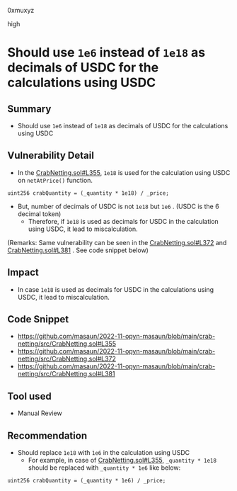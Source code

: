 0xmuxyz

high

# Should use `1e6` instead of `1e18` as decimals of USDC for the calculations using USDC

## Summary
- Should use `1e6` instead of `1e18` as decimals of USDC for the calculations using USDC

## Vulnerability Detail
- In the [CrabNetting.sol#L355](https://github.com/masaun/2022-11-opyn-masaun/blob/main/crab-netting/src/CrabNetting.sol#L355), `1e18` is used for the calculation using USDC on `netAtPrice()` function.
```solidity
uint256 crabQuantity = (_quantity * 1e18) / _price;
```

- But, number of decimals of USDC is not `1e18` but `1e6` . (USDC is the 6 decimal token)
  - Therefore, if `1e18` is used as decimals for USDC in the calculation using USDC, it lead to miscalculation.

(Remarks: Same vulnerability can be seen in the [CrabNetting.sol#L372](https://github.com/masaun/2022-11-opyn-masaun/blob/main/crab-netting/src/CrabNetting.sol#L372) and [CrabNetting.sol#L381](https://github.com/masaun/2022-11-opyn-masaun/blob/main/crab-netting/src/CrabNetting.sol#L381) . See code snippet below)

## Impact
- In case `1e18` is used as decimals for USDC in the calculations using USDC, it lead to miscalculation.

## Code Snippet
- https://github.com/masaun/2022-11-opyn-masaun/blob/main/crab-netting/src/CrabNetting.sol#L355
- https://github.com/masaun/2022-11-opyn-masaun/blob/main/crab-netting/src/CrabNetting.sol#L372
- https://github.com/masaun/2022-11-opyn-masaun/blob/main/crab-netting/src/CrabNetting.sol#L381   

## Tool used
- Manual Review

## Recommendation
- Should replace `1e18` with `1e6` in the calculation using USDC 
  - For example, in case of [CrabNetting.sol#L355](https://github.com/masaun/2022-11-opyn-masaun/blob/main/crab-netting/src/CrabNetting.sol#L355), `_quantity * 1e18` should be replaced with `_quantity * 1e6` like below:
```solidity
uint256 crabQuantity = (_quantity * 1e6) / _price;
```